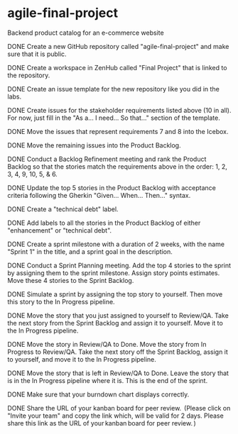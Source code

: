 # agile-final-project
Backend product catalog for an e-commerce website

DONE Create a new GitHub repository called "agile-final-project" and make sure that it is public. 

DONE Create a workspace in ZenHub called "Final Project" that is linked to the repository. 

DONE Create an issue template for the new repository like you did in the labs. 

DONE Create issues for the stakeholder requirements listed above (10 in all). For now, just fill in the "As a... I need... So that..." section of the template. 

DONE Move the issues that represent requirements 7 and 8 into the Icebox. 

DONE Move the remaining issues into the Product Backlog. 

DONE Conduct a Backlog Refinement meeting and rank the Product Backlog so that the stories match the requirements above in the order: 1, 2, 3, 4, 9, 10, 5, & 6. 

DONE Update the top 5 stories in the Product Backlog with acceptance criteria following the Gherkin "Given... When... Then..." syntax. 

DONE Create a "technical debt" label. 

DONE Add labels to all the stories in the Product Backlog of either "enhancement" or "technical debt". 

DONE Create a sprint milestone with a duration of 2 weeks, with the name "Sprint 1" in the title, and a sprint goal in the description.

DONE Conduct a Sprint Planning meeting. Add the top 4 stories to the sprint by assigning them to the sprint milestone. Assign story points estimates.  Move these 4 stories to the Sprint Backlog. 

DONE Simulate a sprint by assigning the top story to yourself. Then move this story to the In Progress pipeline. 

DONE Move the story that you just assigned to yourself to Review/QA. Take the next story from the Sprint Backlog and assign it to yourself.  Move it to the In Progress pipeline. 

DONE Move the story in Review/QA to Done. Move the story from In Progress to Review/QA. Take the next story off the Sprint Backlog, assign it to yourself, and move it to the In Progress pipeline. 

DONE Move the story that is left in Review/QA to Done. Leave the story that is in the In Progress pipeline where it is. This is the end of the sprint. 

DONE Make sure that your burndown chart displays correctly.

DONE Share the URL of your kanban board for peer review.  (Please click on "Invite your team" and copy the link which, will be valid for 2 days. Please share this link as the URL of your kanban board for peer review. )
